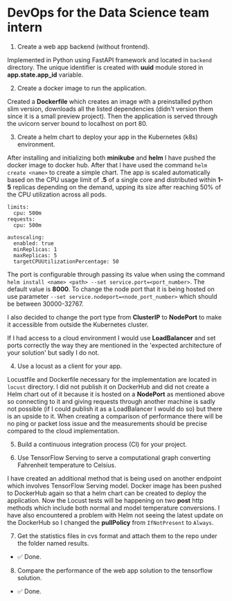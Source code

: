 # DevOps for the Data Science team intern

1. Create a web app backend (without frontend).

Implemented in Python using FastAPI framework and located in `backend` directory. The unique identifier is created with __uuid__ module stored in __app.state.app_id__ variable.

2. Create a docker image to run the application.

Created a __Dockerfile__ which creates an image with a preinstalled python slim version, downloads all the listed dependencies (didn't version them since it is a small preview project). Then the application is served through the uvicorn server bound to localhost on port 80.

3. Create a helm chart to deploy your app in the Kubernetes (k8s) environment.

After installing and initializing both __minikube__ and __helm__ I have pushed the docker image to docker hub. After that I have used the command `helm create <name>` to create a simple chart. The app is scaled automatically based on the CPU usage limit of __.5__ of a single core and distributed within __1-5__ replicas depending on the demand, upping its size after reaching 50% of the CPU utilization across all pods.
```
limits:
  cpu: 500m
requests:
  cpu: 500m

autoscaling:
  enabled: true
  minReplicas: 1
  maxReplicas: 5
  targetCPUUtilizationPercentage: 50
```

The port is configurable through passing its value when using the command `helm install <name> <path> --set service.port=<port_number>`. The default value is __8000__.
To change the node port that it is being hosted on use parameter `--set service.nodeport=<node_port_number>` which should be between 30000-32767.

I also decided to change the port type from __ClusterIP__ to __NodePort__ to make it accessible from outside the Kubernetes cluster.

If I had access to a cloud environment I would use __LoadBalancer__ and set ports correctly the way they are mentioned in the 'expected architecture of your solution' but sadly I do not.

4. Use a locust as a client for your app.

Locustfile and Dockerfile necessary for the implementation are located in `locust` directory. I did not publish it on DockerHub and did not create a Helm chart out of it because it is hosted on a __NodePort__ as mentioned above so connecting to it and giving requests through another machine is sadly not possible (if I could publish it as a LoadBalancer I would do so) but there is an upside to it. When creating a comparison of performance there will be no ping or packet loss issue and the measurements should be precise compared to the cloud implementation.

5. Build a continuous integration process (CI) for your project.



6. Use TensorFlow Serving to serve a computational graph converting Fahrenheit temperature to Celsius.

I have created an additional method that is being used on another endpoint which involves TensorFlow Serving model. Docker image has been pushed to DockerHub again so that a helm chart can be created to deploy the application. Now the Locust tests will be happening on two __post__ http methods which include both normal and model temperature conversions. I have also encountered a problem with Helm not seeing the latest update on the DockerHub so I changed the __pullPolicy__ from `IfNotPresent` to `Always`.

7. Get the statistics files in cvs format and attach them to the repo under the folder named
results.

- ✅ Done.

8. Compare the performance of the web app solution to the tensorflow solution.

- ✅ Done.


